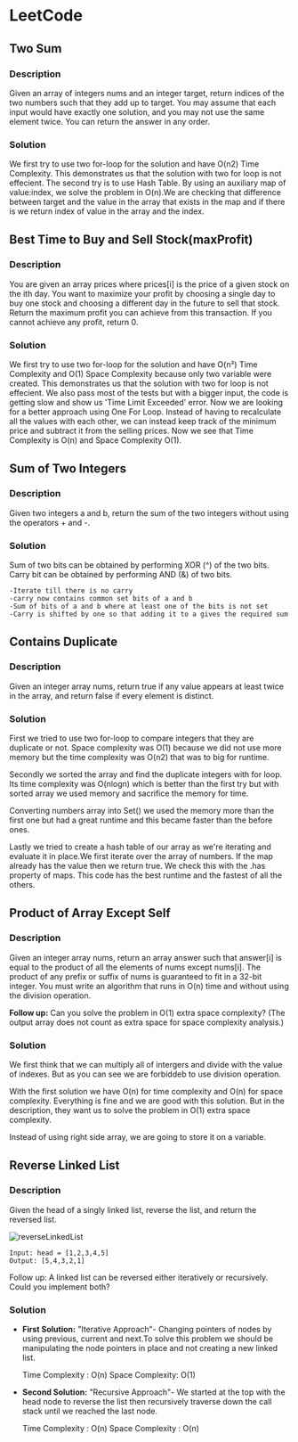 # LeetCode

## Two Sum

### Description

Given an array of integers nums and an integer target, return indices of the two numbers such that they add up to target.
You may assume that each input would have exactly one solution, and you may not use the same element twice.
You can return the answer in any order.

### Solution

We first try to use two for-loop for the solution and have O(n2) Time Complexity. This demonstrates us that the solution with two for loop is not effecient.
The second try is to use Hash Table. By using an auxiliary map of value:index, we solve the problem in O(n).We are checking that difference between target and the value in the array that exists in the map and if there is we return index of value in the array and the index. 

## Best Time to Buy and Sell Stock(maxProfit)

### Description

You are given an array prices where prices[i] is the price of a given stock on the ith day.
You want to maximize your profit by choosing a single day to buy one stock and choosing a different day in the future to sell that stock.
Return the maximum profit you can achieve from this transaction. If you cannot achieve any profit, return 0.

### Solution

We first try to use two for-loop for the solution and have O(n²) Time Complexity and O(1) Space Complexity because only two variable were created. This demonstrates us that the solution with two for loop is not effecient. We also pass most of the tests but with a bigger input, the code is getting slow and show us 'Time Limit Exceeded' error. 
Now we are looking for a better approach using One For Loop. Instead of having to recalculate all the values with each other, we can instead keep track of the minimum price and subtract it from the selling prices. Now we see that Time Complexity is O(n) and Space Complexity O(1). 

## Sum of Two Integers

### Description

Given two integers a and b, return the sum of the two integers without using the operators + and -.

### Solution

Sum of two bits can be obtained by performing XOR (^) of the two bits. Carry bit can be obtained by performing AND (&) of two bits. 
    
    -Iterate till there is no carry 
    -carry now contains common set bits of a and b
    -Sum of bits of a and b where at least one of the bits is not set
    -Carry is shifted by one so that adding it to a gives the required sum

## Contains Duplicate

### Description

Given an integer array nums, return true if any value appears at least twice in the array, and return false if every element is distinct.

### Solution

First we tried to use two for-loop to compare integers that they are duplicate or not. Space complexity was O(1) because we did not use more memory but the time complexity was O(n2) that was to big for runtime. 

Secondly we sorted the array and find the duplicate integers with for loop. Its time complexity was O(nlogn) which is better than the first try but with sorted array we used memory and sacrifice the memory for time.

Converting numbers array into Set() we used the memory more than the first one but had a great runtime and this became faster than the before ones. 

Lastly we tried to create a hash table of our array as we're iterating and evaluate it in place.We first iterate over the array of numbers. If the map already has the value then we return true. We check this with the .has property of maps. This code has the best runtime and the fastest of all the others. 

## Product of Array Except Self

### Description

Given an integer array nums, return an array answer such that answer[i] is equal to the product of all the elements of nums except nums[i].
The product of any prefix or suffix of nums is guaranteed to fit in a 32-bit integer.
You must write an algorithm that runs in O(n) time and without using the division operation.

**Follow up:** Can you solve the problem in O(1) extra space complexity? (The output array does not count as extra space for space complexity analysis.)

### Solution

We first think that we can multiply all of intergers and divide with the value of indexes. But as you can see we are forbiddeb to use division operation. 

With the first solution we have O(n) for time complexity and O(n) for space complexity. Everything is fine and we are good with this solution. But in the description, they want us to solve the problem in O(1) extra space complexity. 

Instead of using right side array, we are going to store it on a variable. 

## Reverse Linked List

### Description

Given the head of a singly linked list, reverse the list, and return the reversed list.

![reverseLinkedList](https://assets.leetcode.com/uploads/2021/02/19/rev1ex1.jpg)

    Input: head = [1,2,3,4,5]
    Output: [5,4,3,2,1]

Follow up: A linked list can be reversed either iteratively or recursively. Could you implement both?

### Solution

- **First Solution:** "Iterative Approach"- Changing pointers of nodes by using previous, current and next.To solve this problem we should be manipulating the node pointers in place and not creating a new linked list. 

    Time Complexity : O(n) Space Complexity: O(1)

- **Second Solution:** "Recursive Approach"- We started at the top with the head node to reverse the list then recursively traverse down the call stack until we reached the last node. 
    
    Time Complexity : O(n) Space Complexity : O(n)